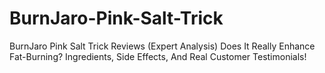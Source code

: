 # BurnJaro-Pink-Salt-Trick
BurnJaro Pink Salt Trick Reviews (Expert Analysis) Does It Really Enhance Fat-Burning? Ingredients, Side Effects, And Real Customer Testimonials!
